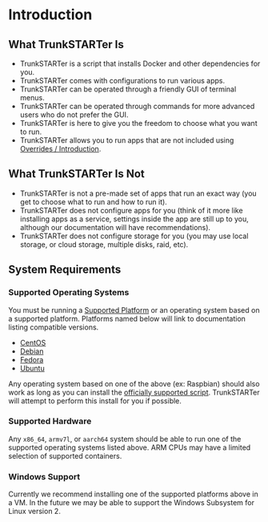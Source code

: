 # Introduction

## What TrunkSTARTer Is

- TrunkSTARTer is a script that installs Docker and other dependencies for you.
- TrunkSTARTer comes with configurations to run various apps.
- TrunkSTARTer can be operated through a friendly GUI of terminal menus.
- TrunkSTARTer can be operated through commands for more advanced users who do not prefer the GUI.
- TrunkSTARTer is here to give you the freedom to choose what you want to run.
- TrunkSTARTer allows you to run apps that are not included using [Overrides / Introduction](https://trunkstarter.com/overrides/introduction).

## What TrunkSTARTer Is Not

- TrunkSTARTer is not a pre-made set of apps that run an exact way (you get to choose what to run and how to run it).
- TrunkSTARTer does not configure apps for you (think of it more like installing apps as a service, settings inside the app are still up to you, although our documentation will have recommendations).
- TrunkSTARTer does not configure storage for you (you may use local storage, or cloud storage, multiple disks, raid, etc).

## System Requirements

### Supported Operating Systems

You must be running a [Supported Platform](https://docs.docker.com/install/#supported-platforms) or an operating system based on a supported platform. Platforms named below will link to documentation listing compatible versions.

- [CentOS](https://docs.docker.com/install/linux/docker-ce/centos/#os-requirements)
- [Debian](https://docs.docker.com/install/linux/docker-ce/debian/#os-requirements)
- [Fedora](https://docs.docker.com/install/linux/docker-ce/fedora/#os-requirements)
- [Ubuntu](https://docs.docker.com/install/linux/docker-ce/ubuntu/#os-requirements)

Any operating system based on one of the above (ex: Raspbian) should also work as long as you can install the [officially supported script](https://get.docker.com/). TrunkSTARTer will attempt to perform this install for you if possible.

### Supported Hardware

Any `x86_64`, `armv7l`, or `aarch64` system should be able to run one of the supported operating systems listed above. ARM CPUs may have a limited selection of supported containers.

### Windows Support

Currently we recommend installing one of the supported platforms above in a VM. In the future we may be able to support the Windows Subsystem for Linux version 2.

